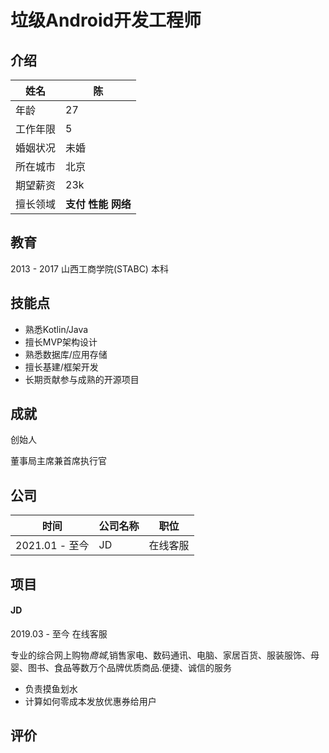 # 垃级Android开发工程师

## 介绍

| 姓名     | 陈                           |
| -------- | ---------------------------- |
| 年龄     | 27                           |
| 工作年限 | 5                            |
| 婚姻状况 | 未婚                         |
| 所在城市 | 北京                         |
| 期望薪资 | 23k                          |
| 擅长领域 | **支付**  **性能**  **网络** |



## 教育

2013 - 2017    山西工商学院(STABC)    本科



## 技能点

- 熟悉Kotlin/Java
- 擅长MVP架构设计
- 熟悉数据库/应用存储
- 擅长基建/框架开发
- 长期贡献参与成熟的开源项目



## 成就

创始人

董事局主席兼首席执行官

## 公司

| 时间              | 公司名称 | 职位       |
| ----------------- | -------- | ---------- |
| 2021.01 - 至今    | JD       | 在线客服   |




## 项目

#### JD

2019.03 - 至今	在线客服

专业的综合网上购物*商城*,销售家电、数码通讯、电脑、家居百货、服装服饰、母婴、图书、食品等数万个品牌优质商品.便捷、诚信的服务

- 负责摸鱼划水
- 计算如何零成本发放优惠券给用户







## 评价








